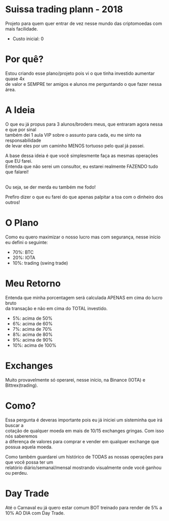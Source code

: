 # Suissa trading plann - 2018

Projeto para quem quer entrar de vez nesse mundo das criptomoedas com mais facilidade.

- Custo inicial: 0

# Por quê?

Estou criando esse plano/projeto pois vi o que tinha investido aumentar quase 4x<br> 
de valor e SEMPRE ter amigos e alunos me perguntando o que fazer nessa área.


# A Ideia

O que eu já propus para 3 alunos/broders meus, que entraram agora nessa e que por sinal<br> 
também dei 1 aula VIP sobre o assunto para cada, eu me sinto na responsabilidade<br> 
de levar eles por um caminho MENOS tortuoso pelo qual já passei.

A base dessa ideia é que você simplesmente faça as mesmas operações que EU farei.<br>
Entenda que não serei um consultor, eu estarei realmente FAZENDO tudo que falarei!<br>
<br>

Ou seja, se der merda eu também me fodo!
<br>

Prefiro dizer o que eu farei do que apenas palpitar a toa com o dinheiro dos outros!


# O Plano

Como eu quero maximizar o nosso lucro mas com segurança, nesse início eu defini o seguinte:

- 70%: BTC
- 20%: IOTA
- 10%: trading (swing trade)


# Meu Retorno

Entenda que minha porcentagem será calculada APENAS em cima do lucro bruto<br> 
da transação e não em cima do TOTAL investido.


- 5%: acima de 50%
- 6%: acima de 60%
- 7%: acima de 70%
- 8%: acima de 80%
- 9%: acima de 90%
- 10%: acima de 100%


# Exchanges

Muito provavelmente só operarei, nesse início, na Binance (IOTA) e Bittrex(trading).

# Como?

Essa pergunta é deveras importante pois eu já iniciei um sisteminha que irá buscar a<br>
cotação de qualquer moeda em mais de 10/15 exchanges gringas. Com isso nós saberemos<br>
a diferença de valores para comprar e vender em qualquer exchange que possua aquela moeda.

Como também guardarei um histórico de TODAS as nossas operações para que você possa ter um<br>
relatório diário/semanal/mensal mostrando visualmente onde você ganhou ou perdeu.

# Day Trade

Até o Carnaval eu já quero estar comum BOT treinado para render de 5% a 10% AO DIA com Day Trade.



